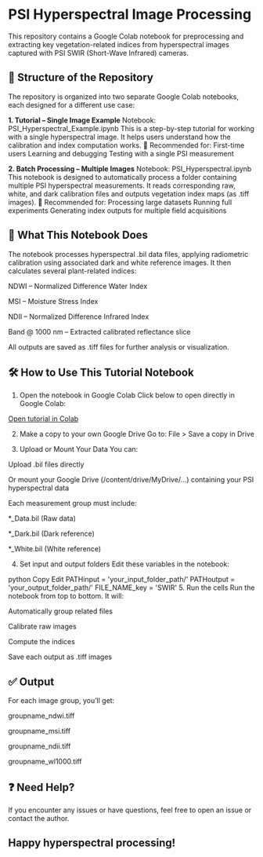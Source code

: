 # PSI Hyperspectral Image Processing
This repository contains a Google Colab notebook for preprocessing and extracting key vegetation-related indices from hyperspectral images captured with PSI SWIR (Short-Wave Infrared) cameras.

## 📂 Structure of the Repository
The repository is organized into two separate Google Colab notebooks, each designed for a different use case:

**1. Tutorial – Single Image Example**
Notebook: PSI_Hyperspectral_Example.ipynb
This is a step-by-step tutorial for working with a single hyperspectral image. It helps users understand how the calibration and index computation works.
📌 Recommended for:
First-time users
Learning and debugging
Testing with a single PSI measurement

**2. Batch Processing – Multiple Images**
Notebook: PSI_Hyperspectral.ipynb
This notebook is designed to automatically process a folder containing multiple PSI hyperspectral measurements. It reads corresponding raw, white, and dark calibration files and outputs vegetation index maps (as .tiff images).
📌 Recommended for:
Processing large datasets
Running full experiments
Generating index outputs for multiple field acquisitions


## 🌱 What This Notebook Does
The notebook processes hyperspectral .bil data files, applying radiometric calibration using associated dark and white reference images. It then calculates several plant-related indices:

NDWI – Normalized Difference Water Index

MSI – Moisture Stress Index

NDII – Normalized Difference Infrared Index

Band @ 1000 nm – Extracted calibrated reflectance slice

All outputs are saved as .tiff files for further analysis or visualization.

## 🛠 How to Use This Tutorial Notebook
1. Open the notebook in Google Colab
Click below to open directly in Google Colab:

[Open tutorial in Colab](https://github.com/NPEC-NL/PSI_SWIR_ParameterImages/blob/main/Tutorial_%E2%80%93_Single_Image_Example.ipynb)

2. Make a copy to your own Google Drive
Go to:
File > Save a copy in Drive

3. Upload or Mount Your Data
You can:

Upload .bil files directly

Or mount your Google Drive (/content/drive/MyDrive/...) containing your PSI hyperspectral data

Each measurement group must include:

*_Data.bil (Raw data)

*_Dark.bil (Dark reference)

*_White.bil (White reference)

4. Set input and output folders
Edit these variables in the notebook:

python
Copy
Edit
PATHinput = 'your_input_folder_path/'
PATHoutput = 'your_output_folder_path/'
FILE_NAME_key = 'SWIR'
5. Run the cells
Run the notebook from top to bottom. It will:

Automatically group related files

Calibrate raw images

Compute the indices

Save each output as .tiff images

## ✅ Output
For each image group, you’ll get:

groupname_ndwi.tiff

groupname_msi.tiff

groupname_ndii.tiff

groupname_wl1000.tiff

## ❓ Need Help?
If you encounter any issues or have questions, feel free to open an issue or contact the author.

## Happy hyperspectral processing!

